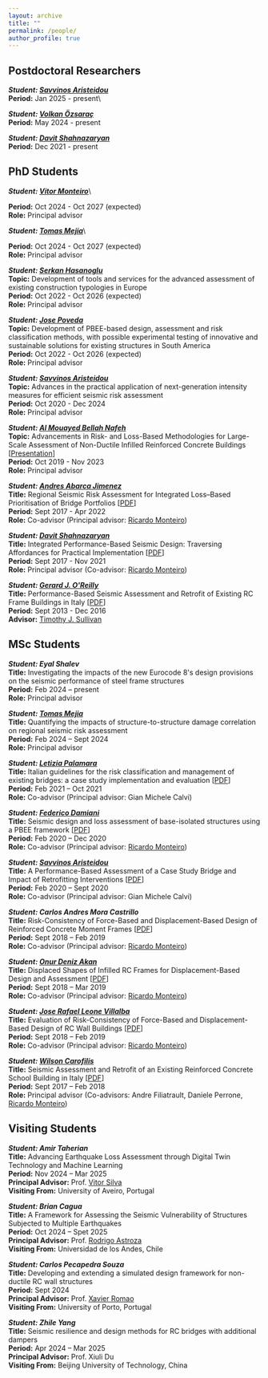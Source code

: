 ```yaml
---
layout: archive
title: ""
permalink: /people/
author_profile: true
---
```


## Postdoctoral Researchers
***Student: [Savvinos Aristeidou](https://www.linkedin.com/in/savvinos-aristeidou-419711230/)***\
**Period:** Jan 2025 - present\

***Student:	[Volkan Özsaraç](https://www.linkedin.com/in/volkan-%C3%B6zsara%C3%A7-90509890/)***\
**Period:** May 2024 - present

***Student:	[Davit Shahnazaryan](https://www.linkedin.com/in/davitshahnazaryan/)***\
**Period:** Dec 2021 - present

## PhD Students
***Student: [Vitor Monteiro](https://www.linkedin.com/in/v%C3%ADtor-monteiro-structuralengineering/)***\
<!-- **Topic:** Development of tools and services for the advanced assessment of existing construction typologies in Europe\ -->
**Period:** Oct 2024 - Oct 2027 (expected)\
**Role:** Principal advisor

***Student: [Tomas Mejia](https://www.linkedin.com/in/tom%C3%A1s-mej%C3%ADa-03516112a/)***\
<!-- **Topic:** Development of tools and services for the advanced assessment of existing construction typologies in Europe\ -->
**Period:** Oct 2024 - Oct 2027 (expected)\
**Role:** Principal advisor

***Student: [Serkan Hasanoglu](https://www.linkedin.com/in/serkan-hasano%C4%9Flu-810a12b9/)***\
**Topic:** Development of tools and services for the advanced assessment of existing construction typologies in Europe\
**Period:** Oct 2022 - Oct 2026 (expected)\
**Role:** Principal advisor

***Student: [Jose Poveda](https://www.linkedin.com/in/jose-poveda-7ab351a1/)***\
**Topic:** Development of PBEE-based design, assessment and risk classification methods, with possible experimental testing of innovative and sustainable solutions for existing structures in South America\
**Period:** Oct 2022 - Oct 2026 (expected)\
**Role:** Principal advisor

***Student: [Savvinos Aristeidou](https://www.linkedin.com/in/savvinos-aristeidou-419711230/)***\
**Topic:** Advances in the practical application of next-generation intensity measures for efficient seismic risk assessment\
**Period:** Oct 2020 - Dec 2024\
**Role:** Principal advisor

***Student: [Al Mouayed Bellah Nafeh](https://www.linkedin.com/in/al-mouayed-bellah-nafeh/)***\
**Topic:** Advancements in Risk- and Loss-Based Methodologies for Large-Scale Assessment of Non-Ductile Infilled Reinforced Concrete Buildings [[Presentation](http://gerardjoreilly.github.io/files/Presentations/PhD_Nafeh-2024.pdf)]\
**Period:** Oct 2019 - Nov 2023\
**Role:**	Principal advisor

***Student: [Andres Abarca Jimenez](https://www.linkedin.com/in/andres-abarca-jimenez/)***\
**Title:** Regional Seismic Risk Assessment for Integrated Loss–Based Prioritisation of Bridge Portfolios [[PDF](http://gerardjoreilly.github.io/files/Theses/2022-Abarca.pdf)]\
**Period:** Sept 2017 - Apr 2022\
**Role:** Co-advisor (Principal advisor: [Ricardo Monteiro](https://www.linkedin.com/in/ricardo-monteiro-09306a58/))

***Student:	[Davit Shahnazaryan](https://www.linkedin.com/in/davitshahnazaryan/)***\
**Title:**	Integrated Performance-Based Seismic Design: Traversing Affordances for Practical Implementation [[PDF](http://gerardjoreilly.github.io/files/Theses/2021-Shahnazaryan.pdf)]\
**Period:** Sept 2017 - Nov 2021\
**Role:**	Principal advisor (Co-advisor: [Ricardo Monteiro](https://www.linkedin.com/in/ricardo-monteiro-09306a58/))

***Student:	[Gerard J. O'Reilly](https://www.linkedin.com/in/gerard-o-reilly-19601732/)***\
**Title:**	Performance-Based Seismic Assessment and Retrofit of Existing RC Frame Buildings in Italy [[PDF](http://gerardjoreilly.github.io/files/Theses/2016_O'Reilly.pdf)]\
**Period:** Sept 2013 - Dec 2016\
**Advisor:** [Timothy J. Sullivan](https://www.linkedin.com/in/timothy-sullivan-6611836/)

## MSc Students
***Student: Eyal Shalev***\
**Title:** Investigating the impacts of the new Eurocode 8's design provisions on the seismic performance of steel frame structures\
**Period:** Feb 2024 – present\
**Role:** Principal advisor

***Student: [Tomas Mejia](https://www.linkedin.com/in/tom%C3%A1s-mej%C3%ADa-03516112a/)***\
**Title:** Quantifying the impacts of structure-to-structure damage correlation on regional seismic risk assessment\
**Period:** Feb 2024 – Sept 2024\
**Role:** Principal advisor

***Student: [Letizia Palamara](https://www.linkedin.com/in/letizia-palamara-371062227/)***\
**Title:** Italian guidelines for the risk classification and management of existing bridges: a case study implementation and evaluation [[PDF](http://gerardjoreilly.github.io/files/Theses/2020-Palamara.pdf)]\
**Period:** Feb 2021 – Oct 2021\
**Role:** Co-advisor (Principal advisor: Gian Michele Calvi)

***Student: [Federico Damiani](https://www.linkedin.com/in/federico-damiani-5a5a2b1b3/)***\
**Title:** Seismic design and loss assessment of base-isolated structures using a PBEE framework [[PDF](http://gerardjoreilly.github.io/files/Theses/2020-Damiani.pdf)]\
**Period:** Feb 2020 – Dec 2020\
**Role:** Co-advisor (Principal advisor: [Ricardo Monteiro](https://www.linkedin.com/in/ricardo-monteiro-09306a58/))

***Student: [Savvinos Aristeidou](https://www.linkedin.com/in/savvinos-aristeidou-419711230/)***\
**Title:** A Performance-Based Assessment of a Case Study Bridge and Impact of Retrofitting Interventions [[PDF](http://gerardjoreilly.github.io/files/Theses/2020_Aristeidou.pdf)]\
**Period:** Feb 2020 – Sept 2020\
**Role:** Co-advisor (Principal advisor: Gian Michele Calvi)

***Student: Carlos Andres Mora Castrillo***\
**Title:** Risk-Consistency of Force-Based and Displacement-Based Design of Reinforced Concrete Moment Frames [[PDF](http://gerardjoreilly.github.io/files/Theses/2019_Mora-Castrillo.pdf)]\
**Period:** Sept 2018 – Feb 2019\
**Role:** Co-advisor (Principal advisor: [Ricardo Monteiro](https://www.linkedin.com/in/ricardo-monteiro-09306a58/))

***Student: [Onur Deniz Akan](https://www.linkedin.com/in/odeniz-akan/)***\
**Title:** Displaced Shapes of Infilled RC Frames for Displacement-Based Design and Assessment [[PDF](http://gerardjoreilly.github.io/files/Theses/2019_Akan.pdf)]\
**Period:** Sept 2018 – Mar 2019\
**Role:** Co-advisor (Principal advisor: [Ricardo Monteiro](https://www.linkedin.com/in/ricardo-monteiro-09306a58/))

***Student: [Jose Rafael Leone Villalba](https://www.linkedin.com/in/jose-leone-villalba-9a7b34183/)***\
**Title:** Evaluation of Risk-Consistency of Force-Based and Displacement-Based Design of RC Wall Buildings [[PDF](http://gerardjoreilly.github.io/files/Theses/2019_Leone-Villalba.pdf)]\
**Period:** Sept 2018 – Feb 2019\
**Role:** Co-advisor (Principal advisor: [Ricardo Monteiro](https://www.linkedin.com/in/ricardo-monteiro-09306a58/))

***Student: [Wilson Carofilis](https://www.linkedin.com/in/wilson-wladimir-carofilis-gallo/)***\
**Title:** Seismic Assessment and Retrofit of an Existing Reinforced Concrete School Building in Italy [[PDF](http://gerardjoreilly.github.io/files/Theses/2018_Carofilis.pdf)]\
**Period:** Sept 2017 – Feb 2018\
**Role:** Principal advisor (Co-advisors: Andre Filiatrault, Daniele Perrone, [Ricardo Monteiro](https://www.linkedin.com/in/ricardo-monteiro-09306a58/))


## Visiting Students
***Student: Amir Taherian***\
**Title:** Advancing Earthquake Loss Assessment through Digital Twin Technology and Machine Learning\
**Period:** Nov 2024 – Mar 2025\
**Principal Advisor:** Prof. [Vitor Silva](https://www.linkedin.com/in/vitor-silva-28a260253/)\
**Visiting From:** University of Aveiro, Portugal

***Student: Brian Cagua***\
**Title:** A Framework for Assessing the Seismic Vulnerability of Structures Subjected to Multiple Earthquakes\
**Period:** Oct 2024 – Spet 2025\
**Principal Advisor:** Prof. [Rodrigo Astroza](https://www.linkedin.com/in/rodrigoastroza/)\
**Visiting From:** Universidad de los Andes, Chile

***Student: Carlos Pecapedra Souza***\
**Title:** Developing and extending a simulated design framework for non-ductile RC wall structures\
**Period:** Sept 2024\
**Principal Advisor:** Prof. [Xavier Romao](https://www.linkedin.com/in/xavier-rom%C3%A3o-b952616/)\
**Visiting From:** University of Porto, Portugal

***Student: Zhile Yang***\
**Title:** Seismic resilience and design methods for RC bridges with additional dampers\
**Period:** Apr 2024 – Mar 2025\
**Principal Advisor:** Prof. Xiuli Du\
**Visiting From:** Beijing University of Technology, China

